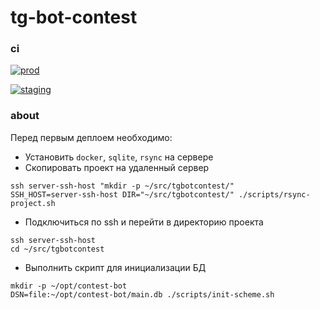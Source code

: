 # tg-bot-contest

### ci

[![prod](https://github.com/Saime-0/tg-bot-contest/actions/workflows/deploy-prod.yml/badge.svg)](https://github.com/Saime-0/tg-bot-contest/actions/workflows/deploy-prod.yml)

[![staging](https://github.com/Saime-0/tg-bot-contest/actions/workflows/deploy-staging.yml/badge.svg)](https://github.com/Saime-0/tg-bot-contest/actions/workflows/deploy-staging.yml)

### about

Перед первым деплоем необходимо:

- Установить `docker`, `sqlite`, `rsync` на сервере
- Скопировать проект на удаленный сервер

```shell
ssh server-ssh-host "mkdir -p ~/src/tgbotcontest/"
SSH_HOST=server-ssh-host DIR="~/src/tgbotcontest/" ./scripts/rsync-project.sh
```

- Подключиться по ssh и перейти в директорию проекта

```shell
ssh server-ssh-host
cd ~/src/tgbotcontest
```

- Выполнить скрипт для инициализации БД

```shell
mkdir -p ~/opt/contest-bot
DSN=file:~/opt/contest-bot/main.db ./scripts/init-scheme.sh
```
